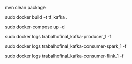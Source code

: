 mvn clean package

sudo docker build -t tf_kafka .


sudo docker-compose up -d


sudo docker logs trabalhofinal_kafka-producer_1 -f

sudo docker logs trabalhofinal_kafka-consumer-spark_1 -f

sudo docker logs trabalhofinal_kafka-consumer-flink_1 -f
